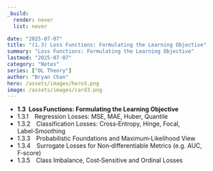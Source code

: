 ```yaml
---
_build:
  render: never
  list: never

date: "2025-07-07"
title: "(1.3) Loss Functions: Formulating the Learning Objective"
summary: "Loss Functions: Formulating the Learning Objective"
lastmod: "2025-07-07"
category: "Notes"
series: ["DL Theory"]
author: "Bryan Chan"
hero: /assets/images/hero3.png
image: /assets/images/card3.png
---
```



* **1.3 Loss Functions: Formulating the Learning Objective**
* 1.3.1 Regression Losses: MSE, MAE, Huber, Quantile
* 1.3.2 Classification Losses: Cross‑Entropy, Hinge, Focal, Label‑Smoothing
* 1.3.3 Probabilistic Foundations and Maximum‑Likelihood View
* 1.3.4 Surrogate Losses for Non‑differentiable Metrics (e.g. AUC, F‑score)
* 1.3.5 Class Imbalance, Cost‑Sensitive and Ordinal Losses
